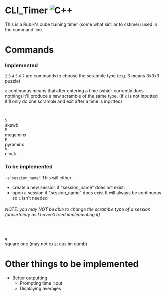 # CLI_Timer ![C++](https://img.shields.io/badge/c++-%2300599C.svg?style=for-the-badge&logo=c%2B%2B&logoColor=white)

This is a Rubik's cube training timer (some what similar to cstimer) used in the command line. 

# Commands

### Implemented
`2`
`3`
`4`
`5`
`6`
`7`
are commands to choose the scramble type (e.g. 3 means 3x3x3 puzzle)

`c`
continuous means that after entering a time (which currently does nothing) it'll produce a new scramble of the same type. (If `c` is not inputted it'll only do one scramble and exit after a time is inputted)

<br>

`S` <br>
skewb <br>
`M` <br>
megaminx <br>
`P` <br>
pyraminx <br>
`k` <br>
clock.

### To be implemented
`-s"session_name"`
This will either:
* create a new session if "session_name" does not exist.
* open a session if "session_name" does exist
It will always be continuous so `c` isn't needed 

###### NOTE: you may NOT be able to change the scramble type of a session (uncertainty as I haven't tried implementing it)
<br>

`q` <br>
square one (may not exist cus im dumb) 

# Other things to be implemented
* Better outputting
  * Prompting time input
  * Displaying averages
